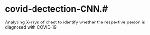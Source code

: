 # covid-dectection-CNN.#
 Analysing X-rays of chest to identify whether the respective person is diagnosed with COVID-19 

